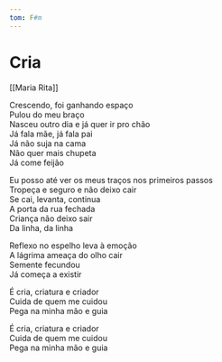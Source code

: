 ```yaml
---
tom: F#m
---
```


# Cria

[[Maria Rita]]

Crescendo, foi ganhando espaço  
Pulou do meu braço  
Nasceu outro dia e já quer ir pro chão  
Já fala mãe, já fala pai  
Já não suja na cama  
Não quer mais chupeta  
Já come feijão

Eu posso até ver os meus traços nos primeiros passos  
Tropeça e seguro e não deixo cair  
Se cai, levanta, continua  
A porta da rua fechada  
Criança não deixo sair  
Da linha, da linha

Reflexo no espelho leva à emoção  
A lágrima ameaça do olho cair  
Semente fecundou  
Já começa a existir

É cria, criatura e criador  
Cuida de quem me cuidou  
Pega na minha mão e guia

É cria, criatura e criador  
Cuida de quem me cuidou  
Pega na minha mão e guia